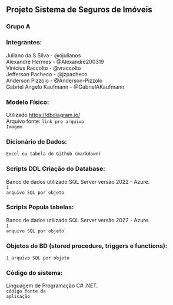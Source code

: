 ## Projeto Sistema de Seguros de Imóveis

### Grupo A

### Integrantes:
Juliano da S Silva - @ojulianos<br>
Alexandre Hermes - @Alexandre200319<br>
Vinicius Raccolto - @vraccolto<br>
Jefferson Pacheco - @jzpacheco<br>
Anderson Pizzolo - @Anderson-Pizzolo<br>
Gabriel Angelo Kaufmann - @GabrielAKaufmann<br>

### Modelo Físico:
Utilizado https://dbdiagram.io/<br>
Arquivo fonte: <code>link pro arquivo</code><br>
<code>Imagem</code>
  
### Dicionário de Dados:
<code>Excel ou tabela do Github (markdown)</code>

### Scripts DDL Criação do Database:
Banco de dados utilizado SQL Server versão 2022 - Azure.<br>
<code>1 arquivo SQL por objeto</code>

### Scripts Popula tabelas:
Banco de dados utilizado SQL Server versão 2022 - Azure.<br>
<code>1 arquivo SQL por objeto</code>

### Objetos de BD (stored procedure, triggers e functions):
<code>1 arquivo SQL por objeto</code>
  
### Código do sistema:
Linguagem de Programação C# .NET.<br>
<code>código fonte da aplicação</code>
